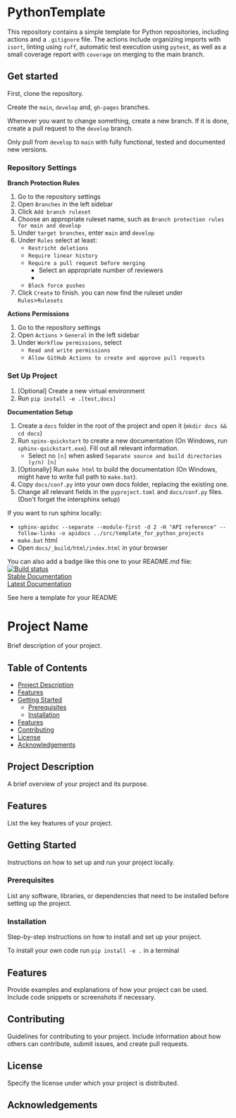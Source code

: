 # PythonTemplate
This repository contains a simple template for Python repositories, including actions and a `.gitignore` file. The actions include organizing imports with `isort`, linting using `ruff`, automatic test execution using `pytest`, as well as a small coverage report with `coverage` on merging to the main branch.

## Get started

First, clone the repository.

Create the `main`, `develop` and, `gh-pages` branches.

Whenever you want to change something, create a new branch. If it is done, create a pull request to the `develop` branch.

Only pull from `develop` to `main` with fully functional, tested and documented new versions.

### Repository Settings
**Branch Protection Rules**
1. Go to the repository settings
2. Open `Branches` in the left sidebar
3. Click `Add branch ruleset`
4. Choose an appropriate ruleset name, such as `Branch protection rules for main and develop`
5. Under `target branches`, enter `main` and `develop`
6. Under `Rules` select at least:
    - `Restricht deletions`
    - `Require linear history`
    - `Require a pull request before merging`
      - Select an appropriate number of reviewers
      - 
    - `Block force pushes`
7. Click `Create` to finish. you can now find the ruleset under `Rules`>`Rulesets`

**Actions Permissions**
1. Go to the repository settings
2. Open `Actions` > `General` in the left sidebar
3. Under `Workflow permissions`, select
   - `Read and write permissions`
   - `Allow GitHub Actions to create and approve pull requests`

### Set Up Project
1. [Optional] Create a new virtual environment
2. Run `pip install -e .[test,docs]`

**Documentation Setup**
1. Create a `docs` folder in the root of the project and open it (`mkdir docs && cd docs`)
2. Run `spinx-quickstart` to create a new documentation (On Windows, run `sphinx-quickstart.exe`). Fill out all relevant information.
    - Select no `[n]` when asked `Separate source and build directories (y/n) [n]`
3. [Optionally] Run `make html` to build the documentation (On Windows, might have to write full path to `make.bat`).
4. Copy `docs/conf.py` into your own docs folder, replacing the existing one.
5. Change all relevant fields in the `pyproject.toml` and `docs/conf.py` files. (Don't forget the intersphinx setup)

If you want to run sphinx locally: 
- `sphinx-apidoc --separate --module-first -d 2 -H "API reference" --follow-links -o apidocs ../src/template_for_python_projects`
- `make.bat` html
- Open `docs/_build/html/index.html` in your browser



You can also add a badge like this one to your README.md file:
[![Build status](https://github.com/BIH-CEI/RareDIF/workflows/CI/badge.svg)](https://github.com/BIH-CEI/RareDIF/actions/workflows/python_ci.yml)  
[Stable Documentation](https://BIH-CEI.github.io/RareDIF/stable/)  
[Latest Documentation](https://BIH-CEI.github.io/RareDIF/latest/)  

See here a template for your README

# Project Name

Brief description of your project.

## Table of Contents

- [Project Description](#project-description)
- [Features](#features)
- [Getting Started](#getting-started)
   - [Prerequisites](#prerequisites)
   - [Installation](#installation)
- [Features](#features)
- [Contributing](#contributing)
- [License](#license)
- [Acknowledgements](#acknowledgements)

## Project Description

A brief overview of your project and its purpose.

## Features

List the key features of your project.

## Getting Started

Instructions on how to set up and run your project locally.

### Prerequisites

List any software, libraries, or dependencies that need to be installed before setting up the project.

### Installation

Step-by-step instructions on how to install and set up your project.

To install your own code run `pip install -e .` in a terminal

## Features

Provide examples and explanations of how your project can be used. Include code snippets or screenshots if necessary.

## Contributing

Guidelines for contributing to your project. Include information about how others can contribute, submit issues, and create pull requests.

## License

Specify the license under which your project is distributed.

## Acknowledgements